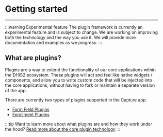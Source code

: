 # Getting started

---
:::warning Experimental feature
The plugin framework is currently an experimental feature and is subject to change.
We are working on improving both the technology and the way you use it. We will provide more documentation and examples as we progress.
:::

## What are plugins?
Plugins are a way to extend the functionality of our core applications within the DHIS2 ecosystem.
These plugins will act and feel like native widgets / components, and allow you to write custom code that will be injected into the core applications,
without having to fork or maintain a separate version of the app. 

There are currently two types of plugins supported in the Capture app:
- [Form Field Plugins](/docs/capture-plugins/developer/form-field-plugins/introduction)
- [Enrollment Plugins](/docs/capture-plugins/developer/enrollment-plugins/introduction)

:::tip
Want to learn more about what plugins are and how they work under the hood? [Read more about the core plugin technology](https://developers.dhis2.org/docs/app-runtime/components/plugin/)
:::
